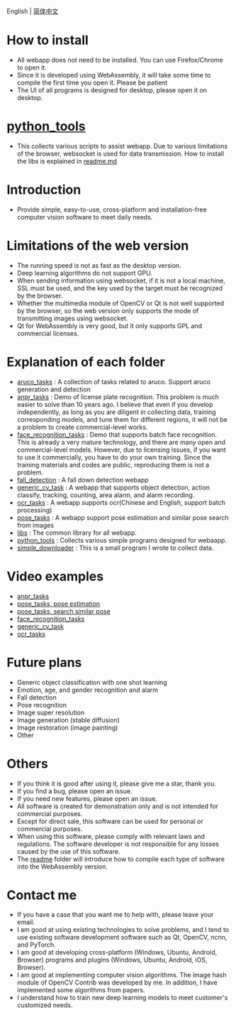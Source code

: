 English | [简体中文](./readme_cn.md)

# How to install

- All webapp does not need to be installed. You can use Firefox/Chrome to open it.
- Since it is developed using WebAssembly, it will take some time to compile the first time you open it. Please be patient
- The UI of all programs is designed for desktop, please open it on desktop.

# [python_tools](./python_tools/)

- This collects various scripts to assist webapp. Due to various limitations of the browser, websocket is used for data transmission. How to install the libs is explained in [readme.md](./python_tools/simple_server/readme.md)

# Introduction

- Provide simple, easy-to-use, cross-platform and installation-free computer vision software to meet daily needs.

# Limitations of the web version

- The running speed is not as fast as the desktop version.
- Deep learning algorithms do not support GPU.
- When sending information using websocket, if it is not a local machine, SSL must be used, and the key used by the target must be recognized by the browser.
- Whether the multimedia module of OpenCV or Qt is not well supported by the browser, so the web version only supports the mode of transmitting images using websocket.
- Qt for WebAssembly is very good, but it only supports GPL and commercial licenses.

# Explanation of each folder

- [aruco_tasks](./aruco_tasks/) : A collection of tasks related to aruco. Support aruco generation and detection
- [anpr_tasks](./anpr_tasks) : Demo of license plate recognition. This problem is much easier to solve than 10 years ago. I believe that even if you develop independently, as long as you are diligent in collecting data, training corresponding models, and tune them for different regions, it will not be a problem to create commercial-level works.
- [face_recognition_tasks](./face_recognition_tasks) : Demo that supports batch face recognition.
This is already a very mature technology, and there are many open and commercial-level models. However, due to licensing issues, if you want to use it commercially, you have to do your own training. Since the training materials and codes are public, reproducing them is not a problem.
- [fall_detection](./fall_detection/) : A fall down detection webapp
- [generic_cv_task](./generic_cv_tasks/) : A webapp that supports object detection, action classify, tracking, counting, area alarm, and alarm recording.
- [ocr_tasks](./ocr_tasks/) : A webapp supports ocr(Chinese and English, support batch processing)
- [pose_tasks](./pose_tasks/) : A webapp support pose estimation and similar pose search from images
- [libs](./libs) : The common library for all webapp.
- [python_tools](./python_tools) : Collects various simple programs designed for webaapp.
- [simple_downloader](./simple_downloader) : This is a small program I wrote to collect data.

# Video examples

- [anpr_tasks](https://www.youtube.com/watch?v=Eyp1smxac1k)
- [pose_tasks, pose estimation](https://www.youtube.com/watch?v=LGUZxGAwyCw)
- [pose_tasks, search similar pose](https://www.youtube.com/watch?v=VJIFm6UnS0I)
- [face_recognition_tasks](https://www.youtube.com/watch?v=PICwMVUFLPw)
- [generic_cv_task](https://youtu.be/TNancuXjlcM)
- [ocr_tasks](https://youtu.be/30p-nRqsVss)

# Future plans

- Generic object classification with one shot learning
- Emotion, age, and gender recognition and alarm
- Fall detection
- Pose recognition
- Image super resolution
- Image generation (stable diffusion)
- Image restoration (image painting)
- Other

# Others
- If you think it is good after using it, please give me a star, thank you.
- If you find a bug, please open an issue.
- If you need new features, please open an issue.
- All software is created for demonstration only and is not intended for commercial purposes.
- Except for direct sale, this software can be used for personal or commercial purposes.
- When using this software, please comply with relevant laws and regulations. The software developer is not responsible for any losses caused by the use of this software.
- The [readme](./readme) folder will introduce how to compile each type of software into the WebAssembly version.

# Contact me

- If you have a case that you want me to help with, please leave your email.
- I am good at using existing technologies to solve problems, and I tend to use existing software development software such as Qt, OpenCV, ncnn, and PyTorch.
- I am good at developing cross-platform (Windows, Ubuntu, Android, Browser) programs and plugins (Windows, Ubuntu, Android, iOS, Browser).
- I am good at implementing computer vision algorithms. The image hash module of OpenCV Contrib was developed by me. In addition, I have implemented some algorithms from papers.
- I understand how to train new deep learning models to meet customer's customized needs.
